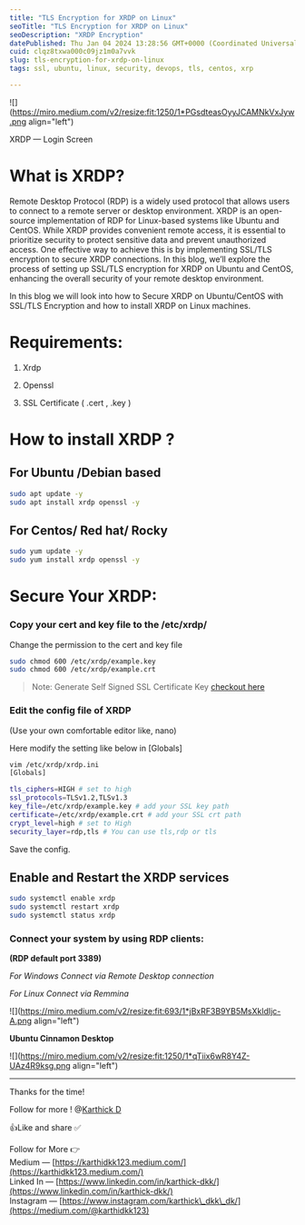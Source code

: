 ```yaml
---
title: "TLS Encryption for XRDP on Linux"
seoTitle: "TLS Encryption for XRDP on Linux"
seoDescription: "XRDP Encryption"
datePublished: Thu Jan 04 2024 13:28:56 GMT+0000 (Coordinated Universal Time)
cuid: clqz8txwa000c09jz1m0a7vvk
slug: tls-encryption-for-xrdp-on-linux
tags: ssl, ubuntu, linux, security, devops, tls, centos, xrp

---
```


![](https://miro.medium.com/v2/resize:fit:1250/1*PGsdteasOyyJCAMNkVxJyw.png align="left")

XRDP — Login Screen

# What is XRDP?

Remote Desktop Protocol (RDP) is a widely used protocol that allows users to connect to a remote server or desktop environment. XRDP is an open-source implementation of RDP for Linux-based systems like Ubuntu and CentOS. While XRDP provides convenient remote access, it is essential to prioritize security to protect sensitive data and prevent unauthorized access. One effective way to achieve this is by implementing SSL/TLS encryption to secure XRDP connections. In this blog, we’ll explore the process of setting up SSL/TLS encryption for XRDP on Ubuntu and CentOS, enhancing the overall security of your remote desktop environment.

In this blog we will look into how to Secure XRDP on Ubuntu/CentOS with SSL/TLS Encryption and how to install XRDP on Linux machines.

# **Requirements:**

1. Xrdp
    
2. Openssl
    
3. SSL Certificate ( .cert , .key )
    

# **How to install XRDP ?**

## **For Ubuntu /Debian based**

```bash
sudo apt update -y 
sudo apt install xrdp openssl -y
```

## **For Centos/ Red hat/ Rocky**

```bash
sudo yum update -y
sudo yum install xrdp openssl -y
```

# Secure Your XRDP:

### **Copy your cert and key file to the /etc/xrdp/**

Change the permission to the cert and key file

```bash
sudo chmod 600 /etc/xrdp/example.key
sudo chmod 600 /etc/xrdp/example.crt
```

> Note: Generate Self Signed SSL Certificate Key [checkout here](https://medium.com/@karthidkk123/how-to-generate-self-signed-ssl-certificate-1fafc7f05685)

### **Edit the config file of XRDP**

(Use your own comfortable editor like, nano)

Here modify the setting like below in \[Globals\]

```bash
vim /etc/xrdp/xrdp.ini  
[Globals]

tls_ciphers=HIGH # set to high
ssl_protocols=TLSv1.2,TLSv1.3
key_file=/etc/xrdp/example.key # add your SSL key path
certificate=/etc/xrdp/example.crt # add your SSL crt path
crypt_level=high # set to High
security_layer=rdp,tls # You can use tls,rdp or tls
```

Save the config.

## **Enable and Restart the XRDP services**

```bash
sudo systemctl enable xrdp
sudo systemctl restart xrdp 
sudo systemctl status xrdp
```

### **Connect your system by using RDP clients:**

**(RDP default port 3389)**

*For Windows Connect via Remote Desktop connection*

*For Linux Connect via Remmina*

![](https://miro.medium.com/v2/resize:fit:693/1*jBxRF3B9YB5MsXkldIjc-A.png align="left")

**Ubuntu Cinnamon Desktop**

![](https://miro.medium.com/v2/resize:fit:1250/1*qTiix6wR8Y4Z-UAz4R9ksg.png align="left")

---

Thanks for the time!

Follow for more ! @[Karthick D](@karthick02)

👍Like and share ✅

Follow for More 👉  
Medium — [https://karthidkk123.medium.com/](https://karthidkk123.medium.com/)  
Linked In — [https://www.linkedin.com/in/karthick-dkk/](https://www.linkedin.com/in/karthick-dkk/)  
Instagram — [https://www.instagram.com/karthick\_dkk\_dk/](https://medium.com/@karthidkk123)